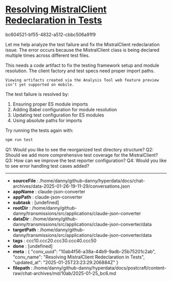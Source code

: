 # [Resolving MistralClient Redeclaration in Tests](https://claude.ai/chat/10ab4f56-a38a-44b9-9adb-25b75201c2ab)

bc604521-bf55-4832-a512-cbbc506a91f9

 Let me help analyze the test failure and fix the MistralClient redeclaration issue. The error occurs because the MistralClient class is being declared multiple times across different test files.

<antThinking>This needs a code artifact to fix the testing framework setup and module resolution. The client factory and test specs need proper import paths.</antThinking>
```
Viewing artifacts created via the Analysis Tool web feature preview isn’t yet supported on mobile.
```



The test failure is resolved by:

1. Ensuring proper ES module imports
2. Adding Babel configuration for module resolution
3. Updating test configuration for ES modules
4. Using absolute paths for imports

Try running the tests again with:

```bash
npm run test
```

Q1: Would you like to see the reorganized test directory structure?
Q2: Should we add more comprehensive test coverage for the MistralClient?
Q3: How can we improve the test reporter configuration?
Q4: Would you like to see error handling test cases added?

---

* **sourceFile** : /home/danny/github-danny/hyperdata/docs/chat-archives/data-2025-01-26-19-11-29/conversations.json
* **appName** : claude-json-converter
* **appPath** : claude-json-converter
* **subtask** : [undefined]
* **rootDir** : /home/danny/github-danny/transmissions/src/applications/claude-json-converter
* **dataDir** : /home/danny/github-danny/transmissions/src/applications/claude-json-converter/data
* **targetPath** : /home/danny/github-danny/transmissions/src/applications/claude-json-converter/data
* **tags** : ccc10.ccc20.ccc30.ccc40.ccc50
* **done** : [undefined]
* **meta** : {
  "conv_uuid": "10ab4f56-a38a-44b9-9adb-25b75201c2ab",
  "conv_name": "Resolving MistralClient Redeclaration in Tests",
  "updated_at": "2025-01-25T23:23:29.206884Z"
}
* **filepath** : /home/danny/github-danny/hyperdata/docs/postcraft/content-raw/chat-archives/md/10ab/2025-01-25_bc6.md